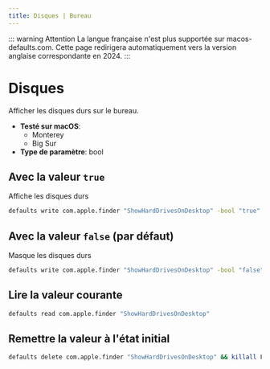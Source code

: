 ```yaml
---
title: Disques | Bureau
---
```


::: warning Attention
La langue française n'est plus supportée sur macos-defaults.com. Cette page redirigera automatiquement vers la version anglaise correspondante en 2024.
:::

# Disques

Afficher les disques durs sur le bureau.

<!-- break lists -->

- **Testé sur macOS**:
  - Monterey
  - Big Sur
- **Type de paramètre**: bool

## Avec la valeur `true`

Affiche les disques durs

```bash
defaults write com.apple.finder "ShowHardDrivesOnDesktop" -bool "true" && killall Finder
```

## Avec la valeur `false` (par défaut)

Masque les disques durs

```bash
defaults write com.apple.finder "ShowHardDrivesOnDesktop" -bool "false" && killall Finder
```

## Lire la valeur courante

```bash
defaults read com.apple.finder "ShowHardDrivesOnDesktop"
```

## Remettre la valeur à l'état initial

```bash
defaults delete com.apple.finder "ShowHardDrivesOnDesktop" && killall Finder
```
